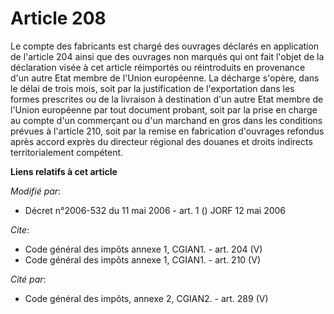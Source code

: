 # Article 208

Le compte des fabricants est chargé des ouvrages déclarés en application de l'article 204 ainsi que des ouvrages non marqués
qui ont fait l'objet de la déclaration visée à cet article réimportés ou réintroduits en provenance d'un autre Etat membre de
l'Union européenne. La décharge s'opère, dans le délai de trois mois, soit par la justification de l'exportation dans les
formes prescrites ou de la livraison à destination d'un autre Etat membre de l'Union européenne par tout document probant,
soit par la prise en charge au compte d'un commerçant ou d'un marchand en gros dans les conditions prévues à l'article 210,
soit par la remise en fabrication d'ouvrages refondus après accord exprès du directeur régional des douanes et droits
indirects territorialement compétent.

**Liens relatifs à cet article**

_Modifié par_:

  - Décret n°2006-532 du 11 mai 2006 - art. 1 () JORF 12 mai 2006

_Cite_:

  - Code général des impôts annexe 1, CGIAN1. - art. 204 (V)
  - Code général des impôts annexe 1, CGIAN1. - art. 210 (V)

_Cité par_:

  - Code général des impôts, annexe 2, CGIAN2. - art. 289 (V)

